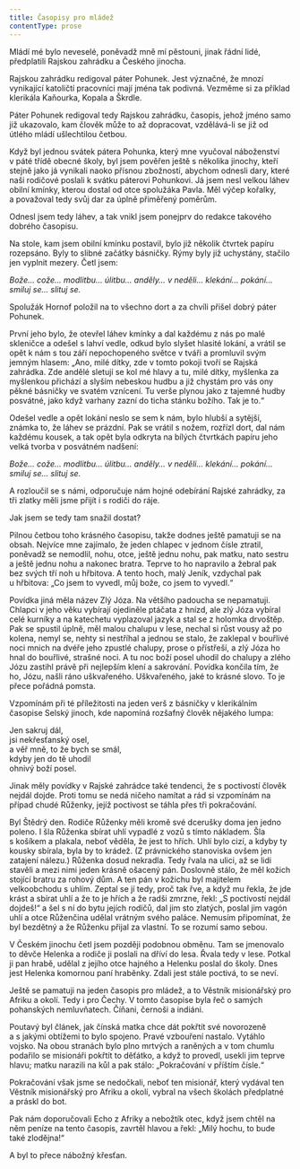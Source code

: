 ```yaml
---
title: Časopisy pro mládež
contentType: prose
---
```


  

Mládí mé bylo neveselé, poněvadž mně mí pěstouni, jinak řádní lidé, předplatili Rajskou zahrádku a Českého jinocha.

Rajskou zahrádku redigoval páter Pohunek. Jest význačné, že mnozí vynikající katoličtí pracovníci mají jména tak podivná. Vezměme si za příklad klerikála Kaňourka, Kopala a Škrdle.

Páter Pohunek redigoval tedy Rajskou zahrádku, časopis, jehož jméno samo již ukazovalo, kam člověk může to až dopracovat, vzdělává-li se již od útlého mládí ušlechtilou četbou.

Když byl jednou svátek pátera Pohunka, který mne vyučoval náboženství v páté třídě obecné školy, byl jsem pověřen ještě s několika jinochy, kteří stejně jako já vynikali naoko přísnou zbožností, abychom odnesli dary, které naši rodičové poslali k svátku páterovi Pohunkovi. Já jsem nesl velkou láhev obilní kmínky, kterou dostal od otce spolužáka Pavla. Měl výčep kořalky, a považoval tedy svůj dar za úplně přiměřený poměrům.

Odnesl jsem tedy láhev, a tak vnikl jsem ponejprv do redakce takového dobrého časopisu.

Na stole, kam jsem obilní kmínku postavil, bylo již několik čtvrtek papíru rozepsáno. Byly to slibné začátky básničky. Rýmy byly již uchystány, stačilo jen vyplnit mezery. Četl jsem:

_Bože… cože… modlitbu… úlitbu… anděly… v neděli… klekání… pokání… smiluj se… slituj se._

Spolužák Hornof položil na to všechno dort a za chvíli přišel dobrý páter Pohunek.

První jeho bylo, že otevřel láhev kmínky a dal každému z nás po malé skleničce a odešel s lahví vedle, odkud bylo slyšet hlasité lokání, a vrátil se opět k nám s tou září nepochopeného světce v tváři a promluvil svým jemným hlasem: „Ano, milé dítky, zde v tomto pokoji tvoří se Rajská zahrádka. Zde andělé sletují se kol mé hlavy a tu, milé dítky, myšlenka za myšlenkou přichází a slyším nebeskou hudbu a již chystám pro vás ony pěkné básničky ve svatém vznícení. Tu verše plynou jako z tajemné hudby posvátné, jako když varhany zazní do ticha stánku božího. Tak je to.“

Odešel vedle a opět lokání neslo se sem k nám, bylo hlubší a sytější, známka to, že láhev se prázdní. Pak se vrátil s nožem, rozřízl dort, dal nám každému kousek, a tak opět byla odkryta na bílých čtvrtkách papíru jeho velká tvorba v posvátném nadšení:

_Bože… cože… modlitbu… úlitbu… anděly… v neděli… klekání… pokání… smiluj se… slituj se._

A rozloučil se s námi, odporučuje nám hojné odebírání Rajské zahrádky, za tři zlatky měli jsme přijít i s rodiči do ráje.

Jak jsem se tedy tam snažil dostat?

Pilnou četbou toho krásného časopisu, takže dodnes ještě pamatuji se na obsah. Nejvíce mne zajímalo, že jeden chlapec v jednom čísle ztratil, poněvadž se nemodlil, nohu, otce, ještě jednu nohu, pak matku, nato sestru a ještě jednu nohu a nakonec bratra. Teprve to ho napravilo a žebral pak bez svých tří noh u hřbitova. A tento hoch, malý Jeník, vzdychal pak u hřbitova: „Co jsem to vyvedl, můj bože, co jsem to vyvedl.“

Povídka jiná měla název Zlý Józa. Na většího padoucha se nepamatuji. Chlapci v jeho věku vybírají ojediněle ptáčata z hnízd, ale zlý Józa vybíral celé kurníky a na katechetu vyplazoval jazyk a stal se z holomka drvoštěp. Pak se spustil úplně, měl malou chalupu v lese, nechal si růst vousy až po kolena, nemyl se, nehty si nestříhal a jednou se stalo, že zaklepal v bouřlivé noci mnich na dvéře jeho zpustlé chalupy, prose o přístřeší, a zlý Józa ho hnal do bouřlivé, strašné noci. A tu noc boží posel uhodil do chalupy a zlého Józu zastihl právě při nejlepším klení a sakrování. Povídka končila tím, že ho, Józu, našli ráno uškvařeného. Uškvařeného, jaké to krásné slovo. To je přece pořádná pomsta.

Vzpomínám při té příležitosti na jeden verš z básničky v klerikálním časopise Selský jinoch, kde napomíná rozšafný člověk nějakého lumpa:

Jen sakruj dál,  
jsi nekřesťanský osel,  
a věř mně, to že bych se smál,  
kdyby jen do tě uhodil  
ohnivý boží posel.

Jinak měly povídky v Rajské zahrádce také tendenci, že s poctivostí člověk nejdál dojde. Proti tomu se nedá ničeho namítat a rád si vzpomínám na případ chudé Růženky, jejíž poctivost se táhla přes tři pokračování.

Byl Štědrý den. Rodiče Růženky měli kromě své dcerušky doma jen jedno poleno. I šla Růženka sbírat uhlí vypadlé z vozů s tímto nákladem. Šla s košíkem a plakala, neboť věděla, že jest to hřích. Uhlí bylo cizí, a kdyby ty kousky sbírala, byla by to krádež. (Z právnického stanoviska ovšem jen zatajení nálezu.) Růženka dosud nekradla. Tedy řvala na ulici, až se lidi stavěli a mezi nimi jeden krásně ošacený pán. Doslovně stálo, že měl kožich stojící bratru za rohový dům. A ten pán v kožichu byl majitelem velkoobchodu s uhlím. Zeptal se jí tedy, proč tak řve, a když mu řekla, že jde krást a sbírat uhlí a že to je hřích a že radši zmrzne, řekl: „S poctivostí nejdál dojdeš!“ a šel s ní do bytu jejích rodičů, dal jim sto zlatých, poslal jim vagón uhlí a otce Růženčina udělal vrátným svého paláce. Nemusím připomínat, že byl bezdětný a že Růženku přijal za vlastní. To se rozumí samo sebou.

V Českém jinochu četl jsem později podobnou obměnu. Tam se jmenovalo to děvče Helenka a rodiče ji poslali na dříví do lesa. Řvala tedy v lese. Potkal ji pan hrabě, udělal z jejího otce hajného a Helenku poslal do školy. Dnes jest Helenka komornou paní hraběnky. Zdali jest stále poctivá, to se neví.

Ještě se pamatuji na jeden časopis pro mládež, a to Věstník misio­nářský pro Afriku a okolí. Tedy i pro Čechy. V tomto časopise byla řeč o samých pohanských nemluvňatech. Číňani, černoši a indiáni.

Poutavý byl článek, jak čínská matka chce dát pokřtít své novorozeně a s jakými obtížemi to bylo spojeno. Pravé vzbouření nastalo. Vytáhlo vojsko. Na obou stranách bylo plno mrtvých a raněných a v tom chumlu podařilo se misionáři pokřtít to děťátko, a když to provedl, usekli jim teprve hlavu; matku narazili na kůl a pak stálo: „Pokračování v příštím čísle.“

Pokračování však jsme se nedočkali, neboť ten misionář, který vydával ten Věstník misionářský pro Afriku a okolí, vybral na všech školách předplatné a práskl do bot.

Pak nám doporučovali Echo z Afriky a nebožtík otec, když jsem chtěl na něm peníze na tento časopis, zavrtěl hlavou a řekl: „Milý hochu, to bude také zlodějna!“

A byl to přece nábožný křesťan.
